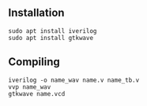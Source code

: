 ## Installation
```
sudo apt install iverilog
sudo apt install gtkwave
```

## Compiling
```
iverilog -o name_wav name.v name_tb.v
vvp name_wav
gtkwave name.vcd
```
